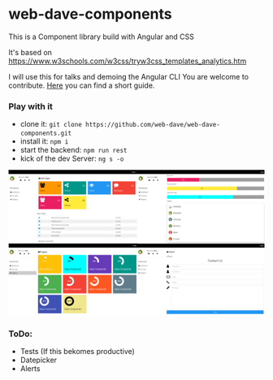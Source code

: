 # web-dave-components

This is a Component library build with Angular and CSS

It's based on https://www.w3schools.com/w3css/tryw3css_templates_analytics.htm

I will use this for talks and demoing the Angular CLI
You are welcome to contribute. [Here](https://github.com/web-dave/web-dave-components/CONTRIBUTE.md) you can find a short guide.

### Play with it

- clone it: `git clone https://github.com/web-dave/web-dave-components.git`
- install it: `npm i`
- start the backend: `npm run rest`
- kick of the dev Server: `ng s -o`

<img src="https://github.com/web-dave/web-dave-components/blob/master/admin-template.png" />

### ToDo:

- Tests (If this bekomes productive)
- Datepicker
- Alerts
